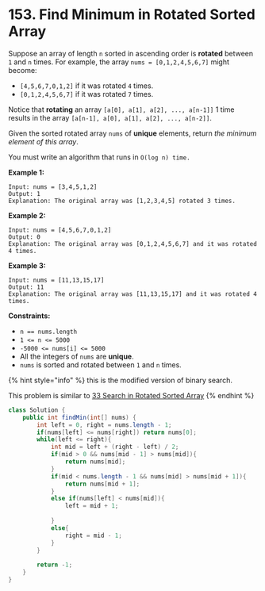 # 153. Find Minimum in Rotated Sorted Array

Suppose an array of length `n` sorted in ascending order is **rotated** between `1` and `n` times. For example, the array `nums = [0,1,2,4,5,6,7]` might become:

* `[4,5,6,7,0,1,2]` if it was rotated `4` times.
* `[0,1,2,4,5,6,7]` if it was rotated `7` times.

Notice that **rotating** an array `[a[0], a[1], a[2], ..., a[n-1]]` 1 time results in the array `[a[n-1], a[0], a[1], a[2], ..., a[n-2]]`.

Given the sorted rotated array `nums` of **unique** elements, return _the minimum element of this array_.

You must write an algorithm that runs in `O(log n) time.`

**Example 1:**

```
Input: nums = [3,4,5,1,2]
Output: 1
Explanation: The original array was [1,2,3,4,5] rotated 3 times.
```

**Example 2:**

```
Input: nums = [4,5,6,7,0,1,2]
Output: 0
Explanation: The original array was [0,1,2,4,5,6,7] and it was rotated 4 times.
```

**Example 3:**

```
Input: nums = [11,13,15,17]
Output: 11
Explanation: The original array was [11,13,15,17] and it was rotated 4 times. 
```

**Constraints:**

* `n == nums.length`
* `1 <= n <= 5000`
* `-5000 <= nums[i] <= 5000`
* All the integers of `nums` are **unique**.
* `nums` is sorted and rotated between `1` and `n` times.

{% hint style="info" %}
this is the modified version of binary search.

This problem is similar to [33 Search in Rotated Sorted Array](33.-search-in-rotated-sorted-array.md)
{% endhint %}

```java
class Solution {
    public int findMin(int[] nums) {
        int left = 0, right = nums.length - 1;
        if(nums[left] <= nums[right]) return nums[0];
        while(left <= right){
            int mid = left + (right - left) / 2;
            if(mid > 0 && nums[mid - 1] > nums[mid]){
                return nums[mid];
            }
            if(mid < nums.length - 1 && nums[mid] > nums[mid + 1]){
                return nums[mid + 1];
            }
            else if(nums[left] < nums[mid]){
                left = mid + 1;
                
            }
            else{
                right = mid - 1;
            }
        }
        
        return -1;
    }
}
```
